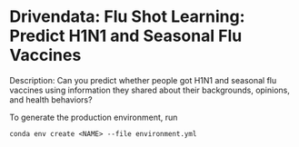 # Drivendata: Flu Shot Learning: Predict H1N1 and Seasonal Flu Vaccines

Description: Can you predict whether people got H1N1 and seasonal flu vaccines using information they shared about their backgrounds, opinions, and health behaviors?  

To generate the production environment, run
```
conda env create <NAME> --file environment.yml
```


